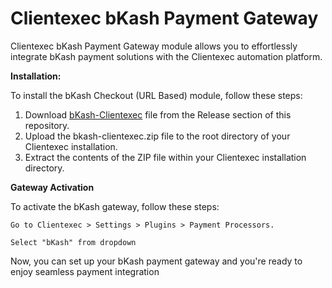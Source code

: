# **Clientexec bKash Payment Gateway**

Clientexec bKash Payment Gateway module allows you to effortlessly integrate bKash payment solutions with the Clientexec automation platform.


**Installation:**

To install the bKash Checkout (URL Based) module, follow these steps:

1) Download [bKash-Clientexec](https://github.com/exonhost/clientexec-bkash/releases/download/v1.0.0/bkash-clientexec.zip) file from the Release section of this repository.
2) Upload the bkash-clientexec.zip file to the root directory of your Clientexec installation.
3) Extract the contents of the ZIP file within your Clientexec installation directory. 

**Gateway Activation**

To activate the bKash gateway, follow these steps:

    Go to Clientexec > Settings > Plugins > Payment Processors.

    Select "bKash" from dropdown

Now, you can set up your bKash payment gateway and you're ready to enjoy seamless payment integration
